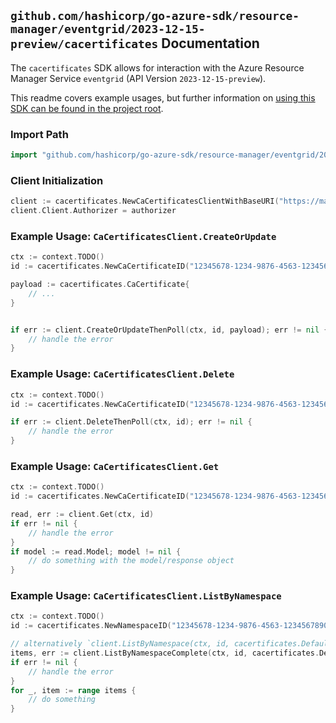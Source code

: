 
## `github.com/hashicorp/go-azure-sdk/resource-manager/eventgrid/2023-12-15-preview/cacertificates` Documentation

The `cacertificates` SDK allows for interaction with the Azure Resource Manager Service `eventgrid` (API Version `2023-12-15-preview`).

This readme covers example usages, but further information on [using this SDK can be found in the project root](https://github.com/hashicorp/go-azure-sdk/tree/main/docs).

### Import Path

```go
import "github.com/hashicorp/go-azure-sdk/resource-manager/eventgrid/2023-12-15-preview/cacertificates"
```


### Client Initialization

```go
client := cacertificates.NewCaCertificatesClientWithBaseURI("https://management.azure.com")
client.Client.Authorizer = authorizer
```


### Example Usage: `CaCertificatesClient.CreateOrUpdate`

```go
ctx := context.TODO()
id := cacertificates.NewCaCertificateID("12345678-1234-9876-4563-123456789012", "example-resource-group", "namespaceValue", "caCertificateValue")

payload := cacertificates.CaCertificate{
	// ...
}


if err := client.CreateOrUpdateThenPoll(ctx, id, payload); err != nil {
	// handle the error
}
```


### Example Usage: `CaCertificatesClient.Delete`

```go
ctx := context.TODO()
id := cacertificates.NewCaCertificateID("12345678-1234-9876-4563-123456789012", "example-resource-group", "namespaceValue", "caCertificateValue")

if err := client.DeleteThenPoll(ctx, id); err != nil {
	// handle the error
}
```


### Example Usage: `CaCertificatesClient.Get`

```go
ctx := context.TODO()
id := cacertificates.NewCaCertificateID("12345678-1234-9876-4563-123456789012", "example-resource-group", "namespaceValue", "caCertificateValue")

read, err := client.Get(ctx, id)
if err != nil {
	// handle the error
}
if model := read.Model; model != nil {
	// do something with the model/response object
}
```


### Example Usage: `CaCertificatesClient.ListByNamespace`

```go
ctx := context.TODO()
id := cacertificates.NewNamespaceID("12345678-1234-9876-4563-123456789012", "example-resource-group", "namespaceValue")

// alternatively `client.ListByNamespace(ctx, id, cacertificates.DefaultListByNamespaceOperationOptions())` can be used to do batched pagination
items, err := client.ListByNamespaceComplete(ctx, id, cacertificates.DefaultListByNamespaceOperationOptions())
if err != nil {
	// handle the error
}
for _, item := range items {
	// do something
}
```

